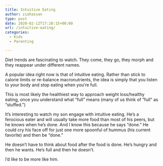 ```yaml
---
title: Intuitive Eating
author: ziahassan
type: post
date: 2020-02-12T17:28:15+00:00
url: /intuitive-eating/
categories:
  - Kids
  - Parenting

---
```

Diet trends are fascinating to watch. They come, they go, they morph and they reappear under different names.

A popular idea right now is that of intuitive eating. Rather than stick to calorie limits or re-balance macronutrients, the idea is simply that you listen to your body and stop eating when you’re full.

This is most likely the healthiest way to approach weight loss/healthy eating, once you understand what “full” means (many of us think of “full” as “stuffed.”) 

It’s interesting to watch my son engage with intuitive eating. He’s a ferocious eater and will usually take more food than most of his peers, but he knows when he’s done. And I know this because he says “done.” He could cry his face off for just one more spoonful of hummus (his current favorite) and then be “done.&#8221;

He doesn’t have to think about food after the food is done. He’s hungry and then he wants. He’s full and then he doesn’t.

I’d like to be more like him.